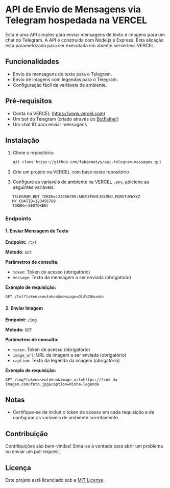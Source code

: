 
# API de Envio de Mensagens via Telegram hospedada na VERCEL

Esta é uma API simples para enviar mensagens de texto e imagens para um chat do Telegram. A API é construída com Node.js e Express.
Esta alicação esta parametrizada para ser executada em abiente serverless VERCEL.

## Funcionalidades

- Envio de mensagens de texto para o Telegram.
- Envio de imagens com legendas para o Telegram.
- Configuração fácil de variáveis de ambiente.

## Pré-requisitos

- Conta na VERCEL (https://www.vercel.com)
- Um bot do Telegram (criado através do [BotFather](https://core.telegram.org/bots#botfather))
- Um chat ID para enviar mensagens

## Instalação

1. Clone o repositório:

   ```bash
   git clone https://github.com/fabiomatys/api-telegram-messages.git
   ```


2. Crie um projeto na VERCEL com base neste repositório

3. Configure as variaveis de ambiente na VERCEL `.env`, adicione as seguintes variáveis:

```plaintext
   TELEGRAM_BOT_TOKEN=123456789:ABCDEFGHIJKLMNO_PQRSTUVWXYZ
   MY_CHATID=123456789
   TOKEN=[SEUTOKEN]
```

### Endpoints

#### 1. Enviar Mensagem de Texto

**Endpoint:** `/txt`

**Método:** `GET`

**Parâmetros de consulta:**

- `token`: Token de acesso (obrigatório)
- `message`: Texto da mensagem a ser enviada (obrigatório)

**Exemplo de requisição:**

```plaintext
GET /txt?token=seutoken&message=Olá%20mundo
```

#### 2. Enviar Imagem

**Endpoint:** `/img`

**Método:** `GET`

**Parâmetros de consulta:**

- `token`: Token de acesso (obrigatório)
- `image_url`: URL da imagem a ser enviada (obrigatório)
- `caption`: Texto da legenda da imagem (obrigatório)

**Exemplo de requisição:**

```plaintext
GET /img?token=seutoken&image_url=https://link-da-imagem.com/foto.jpg&caption=Minha+legenda
```

## Notas

- Certifique-se de incluir o token de acesso em cada requisição e de configurar as variáveis de ambiente corretamente.

## Contribuição

Contribuições são bem-vindas! Sinta-se à vontade para abrir um problema ou enviar um pull request.

## Licença

Este projeto está licenciado sob a [MIT License](LICENSE).

